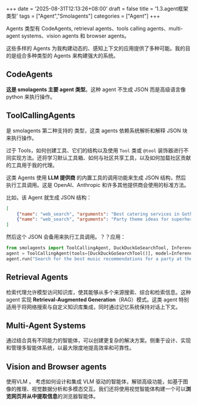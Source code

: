 +++
date = '2025-08-31T12:13:26+08:00'
draft = false
title = '1.3.agent框架类型'
tags = ["Agent","Smolagents"]
categories = ["Agent"]
+++


Agents 类型有 CodeAgents, retrieval agents、tools calling agents、multi-agent systems、vision agents 和 browser agents。

这些多样的 Agents 为我构建动态的、感知上下文的应用提供了多种可能。我的目的是组合多种类型的 Agents 来构建强大的系统。

## CodeAgents

**这是 smolagents 主要 agent 类型**。这种 agent 不生成 JSON 而是高级语言像 python 来执行操作。


## ToolCallingAgents

是 smolagents 第二种支持的 类型，这类 agents 依赖系统解析和解释 JSON 块来执行操作。

过于 Tools，如何创建工具、它们的结构以及使用 `Tool` 类或 `@tool` 装饰器进行不同实现方法。还将学习默认工具箱、如何与社区共享工具，以及如何加载社区贡献的工具用于我的代理。

这类 Agents 使用 **LLM 提供商** 的内置工具的调用功能来生成 JSON 结构，然后执行工具调用。这是 OpenAI、Anthropic 和许多其他提供商会使用的标准方法。

比如，该 Agent 就生成 JSON 结构：

~~~json
[
    {"name": "web_search", "arguments": "Best catering services in Gotham City"},
    {"name": "web_search", "arguments": "Party theme ideas for superheroes"}
]
~~~

然后这个 JSON 会备用来执行工具调用。？？应用：

~~~py
from smolagents import ToolCallingAgent, DuckDuckGoSearchTool, InferenceClientModel
agent = ToolCallingAgent(tools=[DuckDuckGoSearchTool()], model=InferenceClientModel())
agent.run("Search for the best music recommendations for a party at the Wayne's mansion.")
~~~


## Retrieval Agents

检索代理允许模型访问知识库，使其能够从多个来源搜索、综合和检索信息。这种 agent 实现 **Retrieval-Augmented Generation**（RAG）模式。这类 agent 特别适用于将网络搜索与自定义知识库集成，同时通过记忆系统保持对话上下文。


## Multi-Agent Systems

通过结合具有不同能力的智能体，可以创建更复杂的解决方案。侧重于设计、实现和管理多智能体系统，以最大限度地提高效率和可靠性。


## Vision and Browser agents

使用VLM 。 考虑如何设计和集成 VLM 驱动的智能体，解锁高级功能，如基于图像的推理、视觉数据分析和多模态交互。我们还将使用视觉智能体构建一个可以**浏览网页并从中提取信息**的浏览器智能体。

